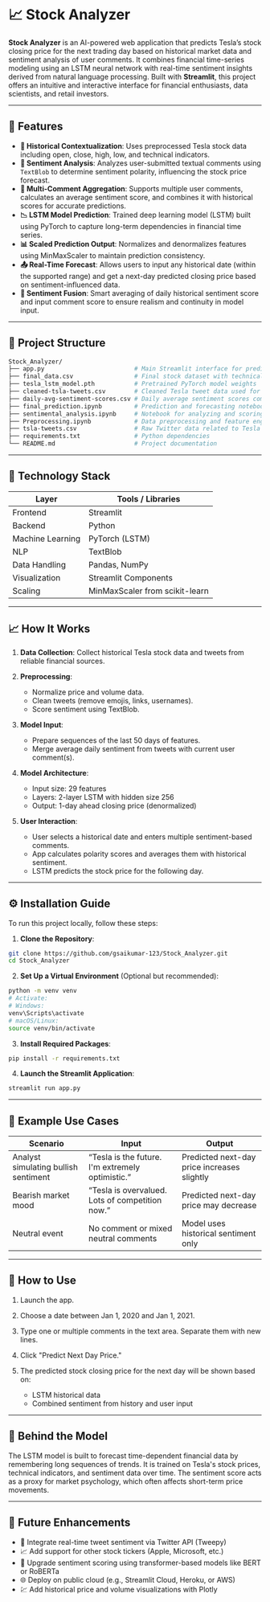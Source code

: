 # 📈 Stock Analyzer

**Stock Analyzer** is an AI-powered web application that predicts Tesla’s stock closing price for the next trading day based on historical market data and sentiment analysis of user comments. It combines financial time-series modeling using an LSTM neural network with real-time sentiment insights derived from natural language processing. Built with **Streamlit**, this project offers an intuitive and interactive interface for financial enthusiasts, data scientists, and retail investors.

---

## 🚀 Features

* **📅 Historical Contextualization**: Uses preprocessed Tesla stock data including open, close, high, low, and technical indicators.
* **💬 Sentiment Analysis**: Analyzes user-submitted textual comments using `TextBlob` to determine sentiment polarity, influencing the stock price forecast.
* **🔁 Multi-Comment Aggregation**: Supports multiple user comments, calculates an average sentiment score, and combines it with historical scores for accurate predictions.
* **📉 LSTM Model Prediction**: Trained deep learning model (LSTM) built using PyTorch to capture long-term dependencies in financial time series.
* **📊 Scaled Prediction Output**: Normalizes and denormalizes features using MinMaxScaler to maintain prediction consistency.
* **📤 Real-Time Forecast**: Allows users to input any historical date (within the supported range) and get a next-day predicted closing price based on sentiment-influenced data.
* **🧠 Sentiment Fusion**: Smart averaging of daily historical sentiment score and input comment score to ensure realism and continuity in model input.

---

## 📁 Project Structure

```bash
Stock_Analyzer/
├── app.py                         # Main Streamlit interface for prediction
├── final_data.csv                 # Final stock dataset with technical indicators and sentiment column
├── tesla_lstm_model.pth           # Pretrained PyTorch model weights
├── cleaned-tsla-tweets.csv        # Cleaned Tesla tweet data used for sentiment aggregation
├── daily-avg-sentiment-scores.csv # Daily average sentiment scores computed from tweets
├── final_prediction.ipynb         # Prediction and forecasting notebook
├── sentimental_analysis.ipynb     # Notebook for analyzing and scoring tweet sentiment
├── Preprocessing.ipynb            # Data preprocessing and feature engineering
├── tsla-tweets.csv                # Raw Twitter data related to Tesla
├── requirements.txt               # Python dependencies
└── README.md                      # Project documentation
```

---

## 🧰 Technology Stack

| Layer            | Tools / Libraries              |
| ---------------- | ------------------------------ |
| Frontend         | Streamlit                      |
| Backend          | Python                         |
| Machine Learning | PyTorch (LSTM)                 |
| NLP              | TextBlob                       |
| Data Handling    | Pandas, NumPy                  |
| Visualization    | Streamlit Components           |
| Scaling          | MinMaxScaler from scikit-learn |

---

## 📈 How It Works

1. **Data Collection**: Collect historical Tesla stock data and tweets from reliable financial sources.
2. **Preprocessing**:

   * Normalize price and volume data.
   * Clean tweets (remove emojis, links, usernames).
   * Score sentiment using TextBlob.
3. **Model Input**:

   * Prepare sequences of the last 50 days of features.
   * Merge average daily sentiment from tweets with current user comment(s).
4. **Model Architecture**:

   * Input size: 29 features
   * Layers: 2-layer LSTM with hidden size 256
   * Output: 1-day ahead closing price (denormalized)
5. **User Interaction**:

   * User selects a historical date and enters multiple sentiment-based comments.
   * App calculates polarity scores and averages them with historical sentiment.
   * LSTM predicts the stock price for the following day.

---

## ⚙️ Installation Guide

To run this project locally, follow these steps:

1. **Clone the Repository**:

```bash
git clone https://github.com/gsaikumar-123/Stock_Analyzer.git
cd Stock_Analyzer
```

2. **Set Up a Virtual Environment** (Optional but recommended):

```bash
python -m venv venv
# Activate:
# Windows:
venv\Scripts\activate
# macOS/Linux:
source venv/bin/activate
```

3. **Install Required Packages**:

```bash
pip install -r requirements.txt
```

4. **Launch the Streamlit Application**:

```bash
streamlit run app.py
```

---

## 🧪 Example Use Cases

| Scenario                             | Input                                            | Output                                      |
| ------------------------------------ | ------------------------------------------------ | ------------------------------------------- |
| Analyst simulating bullish sentiment | “Tesla is the future. I'm extremely optimistic.” | Predicted next-day price increases slightly |
| Bearish market mood                  | “Tesla is overvalued. Lots of competition now.”  | Predicted next-day price may decrease       |
| Neutral event                        | No comment or mixed neutral comments             | Model uses historical sentiment only        |

---

## 📝 How to Use

1. Launch the app.
2. Choose a date between Jan 1, 2020 and Jan 1, 2021.
3. Type one or multiple comments in the text area. Separate them with new lines.
4. Click "Predict Next Day Price."
5. The predicted stock closing price for the next day will be shown based on:

   * LSTM historical data
   * Combined sentiment from history and user input

---

## 🧠 Behind the Model

The LSTM model is built to forecast time-dependent financial data by remembering long sequences of trends. It is trained on Tesla's stock prices, technical indicators, and sentiment data over time. The sentiment score acts as a proxy for market psychology, which often affects short-term price movements.

---

## 🔮 Future Enhancements

* 🔗 Integrate real-time tweet sentiment via Twitter API (Tweepy)
* 📈 Add support for other stock tickers (Apple, Microsoft, etc.)
* 🧠 Upgrade sentiment scoring using transformer-based models like BERT or RoBERTa
* 🌐 Deploy on public cloud (e.g., Streamlit Cloud, Heroku, or AWS)
* 💹 Add historical price and volume visualizations with Plotly